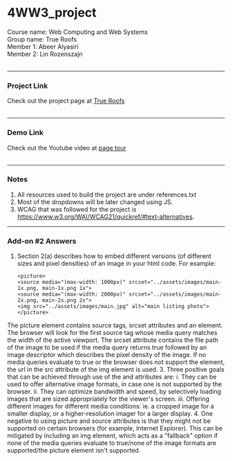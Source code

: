 # 4WW3_project  
Course name: Web Computing and Web Systems  
Group name: True Roofs  
Member 1: Abeer Alyasiri  
Member 2: Lin Rozenszajn  
<br>  
_____________________________________________  
### Project Link  
Check out the project page at [True Roofs](http://3.130.249.183/index.html)  
<br>  

_____________________________________________  
### Demo Link  
Check out the Youtube video at [page tour](https://youtube.com/)  
<br>  

_____________________________________________
### Notes  
1. All resources used to build the project are under references.txt
2. Most of the dropdowns will be later changed using JS.
3. WCAG that was followed for the project is https://www.w3.org/WAI/WCAG21/quickref/#text-alternatives.

_____________________________________________
### Add-on #2 Answers
1. Section 2(a) describes how to embed different versions (of different sizes and pixel densities) of an image in your html code. For example:

    ```
    <picture>
    <source media="(max-width: 1000px)" srcset="../assets/images/main-1x.png, main-1x.png 1x">
    <source media="(max-width: 2000px)" srcset="../assets/images/main-2x.png, main-2x.png 2x">
    <img src="../assets/images/main.jpg" alt="main listing photo">
    </picture>
    ```

  The picture element contains source tags, srcset attributes and an element. The browser will look for the first source tag whose media query matches the width of the active viewport. The srcset attribute contains the file path of the image to be used if the media query returns true followed by an image descriptor which describes the pixel density of the image. If no media queries evaluate to true or the browser does not support the <picture> element, the url in the src attribute of the img element is used.
3. Three positive goals that can be achieved through use of the <picture> and <source> attributes are:
  i. They can be used to offer alternative image formats, in case one is not supported by the browser.
  ii. They can optimize bandwidth and speed, by selectively loading images that are sized appropriately for the viewer's screen.
  iii. Offering different images for different media conditions: ie. a cropped image for a smaller display, or a higher-resolution imager for a larger display. 
4. One negative to using picture and source attributes is that they might not be supported on certain browsers (for example, Internet Explorer). This can be mitigated by including an img element, which acts as a "fallback" option if none of the media queries evaluate to true/none of the image formats are supported/the picture element isn't supported. 
